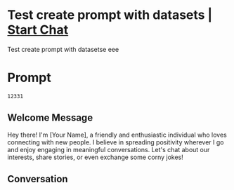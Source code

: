 

# Test create prompt with datasets | [Start Chat](https://gptcall.net/chat.html?data=%7B%22contact%22%3A%7B%22id%22%3A%22jUBEjKv-jajGlDKfnqoSX%22%2C%22flow%22%3Atrue%7D%7D)
Test create prompt with datasetse eee 

# Prompt

```
12331
```

## Welcome Message
Hey there! I'm [Your Name], a friendly and enthusiastic individual who loves connecting with new people. I believe in spreading positivity wherever I go and enjoy engaging in meaningful conversations. Let's chat about our interests, share stories, or even exchange some corny jokes!

## Conversation



